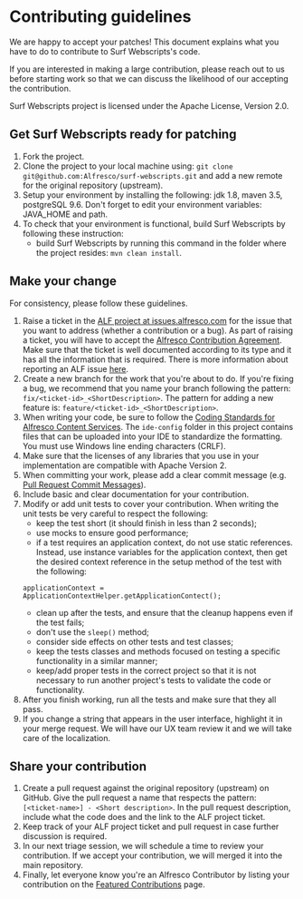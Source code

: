 # Contributing guidelines

We are happy to accept your patches! This document explains what you have to do to contribute to Surf Webscripts's code.

If you are interested in making a large contribution, please reach out to us before starting work so that we can discuss the likelihood of our accepting the contribution.

Surf Webscripts project is licensed under the Apache License, Version 2.0.

## Get Surf Webscripts ready for patching
1. Fork the project.
2. Clone the project to your local machine using: `git clone git@github.com:Alfresco/surf-webscripts.git` and add a new remote for the original repository (upstream).
3. Setup your environment by installing the following: jdk 1.8, maven 3.5, postgreSQL 9.6. Don't forget to edit your environment variables: JAVA_HOME and path.
4. To check that your environment is functional, build Surf Webscripts by following these instruction:
    * build Surf Webscripts by running this command in the folder where the project resides: `mvn clean install`.
	
## Make your change
For consistency, please follow these guidelines.

1. Raise a ticket in the [ALF project at issues.alfresco.com](https://issues.alfresco.com/jira/projects/ALF/issues/ALF-21766?filter=allopenissues) for the issue that you want to address (whether a contribution or a bug). As part of raising a ticket, you will have to accept the [Alfresco Contribution Agreement](https://community.alfresco.com/docs/DOC-7070-alfresco-contribution-agreement). Make sure that the ticket is well documented according to its type and it has all the information that is required. There is more information about reporting an ALF issue [here](https://community.alfresco.com/docs/DOC-6263-reporting-an-issue).
2. Create a new branch for the work that you're about to do. If you're fixing a bug, we recommend that you name your branch following the pattern: `fix/<ticket-id>_<ShortDescription>`. The pattern for adding a new feature is: `feature/<ticket-id>_<ShortDescription>`.
3. When writing your code, be sure to follow the [Coding Standards for Alfresco Content Services](https://community.alfresco.com/docs/DOC-4658-coding-standards). The `ide-config` folder in this project contains files that can be uploaded into your IDE to standardize the formatting. You must use Windows line ending characters (CRLF).
4. Make sure that the licenses of any libraries that you use in your implementation are compatible with Apache Version 2.
5. When committing your work, please add a clear commit message (e.g. [Pull Request Commit Messages](https://community.alfresco.com/docs/DOC-6269-submitting-contributions#jive_content_id_Pull_Request_Commit_Messages)).
6. Include basic and clear documentation for your contribution.
7. Modify or add unit tests to cover your contribution. When writing the unit tests be very careful to respect the following:
    * keep the test short (it should finish in less than 2 seconds);
    * use mocks to ensure good performance;
    * if a test requires an application context, do not use static references. Instead, use instance variables for the application context, then get the desired context reference in the setup method of the test with the following:<br />
    ``` 
    applicationContext = ApplicationContextHelper.getApplicationContect();
    ```
    * clean up after the tests, and ensure that the cleanup happens even if the test fails;
    * don't use the `sleep()` method;
    * consider side effects on other tests and test classes;
    * keep the tests classes and methods focused on testing a specific functionality in a similar manner;
    * keep/add proper tests in the correct project so that it is not necessary to run another project's tests to validate the code or functionality.
8. After you finish working, run all the tests and make sure that they all pass.
9. If you change a string that appears in the user interface, highlight it in your merge request. We will have our UX team review it and we will take care of the localization.


## Share your contribution
1. Create a pull request against the original repository (upstream) on GitHub. Give the pull request a name that respects the pattern: `[<ticket-name>] - <Short description>`. In the pull request description, include what the code does and the link to the ALF project ticket.
2. Keep track of your ALF project ticket and pull request in case further discussion is required.
3. In our next triage session, we will schedule a time to review your contribution. If we accept your contribution, we will merged it into the main repository.
4. Finally, let everyone know you're an Alfresco Contributor by listing your contribution on the [Featured Contributions](https://community.alfresco.com/docs/DOC-5279-featured-contributions) page.